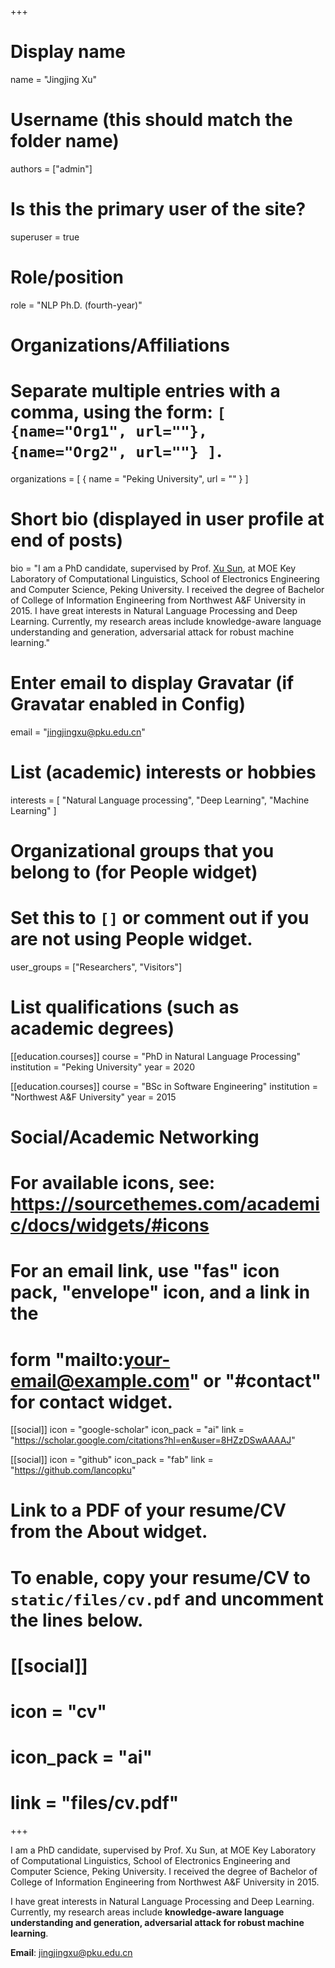 +++
# Display name
name = "Jingjing Xu"

# Username (this should match the folder name)
authors = ["admin"]

# Is this the primary user of the site?
superuser = true

# Role/position
role = "NLP Ph.D. (fourth-year)"

# Organizations/Affiliations
#   Separate multiple entries with a comma, using the form: `[ {name="Org1", url=""}, {name="Org2", url=""} ]`.
organizations = [ { name = "Peking University", url = "" } ]

# Short bio (displayed in user profile at end of posts)
bio = "I am a PhD candidate, supervised by Prof. [Xu Sun](https://xusun.org/), at MOE Key Laboratory of Computational Linguistics, School of Electronics Engineering and Computer Science, Peking University. I received the degree of Bachelor of College of Information Engineering from Northwest A&F University in 2015. I have great interests in Natural Language Processing and Deep Learning. Currently, my research areas include knowledge-aware language understanding and generation, adversarial attack for robust machine learning."

# Enter email to display Gravatar (if Gravatar enabled in Config)
email = "jingjingxu@pku.edu.cn"

# List (academic) interests or hobbies
interests = [
  "Natural Language processing",
  "Deep Learning",
  "Machine Learning"
]

# Organizational groups that you belong to (for People widget)
#   Set this to `[]` or comment out if you are not using People widget.
user_groups = ["Researchers", "Visitors"]

# List qualifications (such as academic degrees)
[[education.courses]]
  course = "PhD in Natural Language Processing"
  institution = "Peking University"
  year = 2020

[[education.courses]]
  course = "BSc in Software Engineering"
  institution = "Northwest A&F University"
  year = 2015

# Social/Academic Networking
# For available icons, see: https://sourcethemes.com/academic/docs/widgets/#icons
#   For an email link, use "fas" icon pack, "envelope" icon, and a link in the
#   form "mailto:your-email@example.com" or "#contact" for contact widget.


[[social]]
  icon = "google-scholar"
  icon_pack = "ai"
  link = "https://scholar.google.com/citations?hl=en&user=8HZzDSwAAAAJ"

[[social]]
  icon = "github"
  icon_pack = "fab"
  link = "https://github.com/lancopku"

# Link to a PDF of your resume/CV from the About widget.
# To enable, copy your resume/CV to `static/files/cv.pdf` and uncomment the lines below.
# [[social]]
#   icon = "cv"
#   icon_pack = "ai"
#   link = "files/cv.pdf"

+++

I am a PhD candidate, supervised by Prof. Xu Sun, at MOE Key Laboratory of Computational Linguistics, School of Electronics Engineering and Computer Science, Peking University. I received the degree of Bachelor of College of Information Engineering from Northwest A&F University in 2015. 

I have great interests in Natural Language Processing and Deep Learning. Currently, my research areas include **knowledge-aware language understanding and generation, adversarial attack for robust machine learning**.

**Email**: jingjingxu@pku.edu.cn



